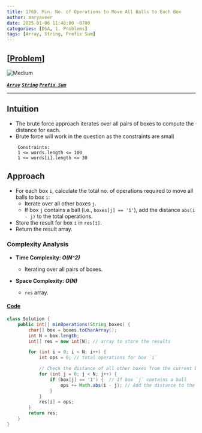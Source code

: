 ```yaml
---
title: 1769. Min. No. of Operations to Move All Balls to Each Box
author: aaryaveer
date: 2025-01-06 11:48:00 -0700
categories: [DSA, 1. Problems]
tags: [Array, String, Prefix Sum]
---
```


## [[Problem](https://leetcode.com/problems/minimum-number-of-operations-to-move-all-balls-to-each-box/description/)]

<!-- ![Easy](https://img.shields.io/badge/Easy-green?style=for-the-badge)  -->
![Medium](https://img.shields.io/badge/Medium-yellow?style=for-the-badge)  
<!-- ![Hard](https://img.shields.io/badge/Hard-red?style=for-the-badge) -->

[**_`Array`_**](https://akr2803.github.io/tags/array/) [**_`String`_**](https://akr2803.github.io/tags/string/) [**_`Prefix Sum`_**](https://akr2803.github.io/tags/prefix-sum/)

---

## Intuition
- The brute force approach iterates over all pairs of boxes to compute the distance for each.
- Brute force will work in the question as the constraints are small
```
    Constraints:
    1 <= words.length <= 100
    1 <= words[i].length <= 30
```

## Approach

- For each box `i`, calculate the total no. of operations required to move all balls to box `i`:
   - Iterate over all other boxes `j`.
   - If box `j` contains a ball (i.e., `boxes[j] == '1'`), add the distance `abs(i - j)` to the total operations.
- Store the result for box `i` in `res[i]`.
- Return the result array.

### Complexity Analysis
- **Time Complexity: _O(N^2)_**  
    - Iterating over all pairs of boxes.

- **Space Complexity: _O(N)_**  
    - `res` array.

#### [Code](https://github.com/AKR-2803/DSA-Declassified/blob/main/POTD-Leetcode/January/code/MinOpsToMoveAllBallsToEachBox.java)

```java
class Solution {
    public int[] minOperations(String boxes) {
        char[] box = boxes.toCharArray();
        int N = box.length; 
        int[] res = new int[N]; // array to store the results

        for (int i = 0; i < N; i++) {
            int ops = 0; // total operations for box `i`

            // Check the distance of all other boxes from the current box
            for (int j = 0; j < N; j++) {
                if (box[j] == '1') {  // If box `j` contains a ball
                    ops += Math.abs(i - j); // Add the distance to the total operations
                }
            }
            res[i] = ops;
        }
        return res;
    }
}
```